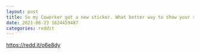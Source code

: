 ```yaml
--- 
layout: post 
title: So my Coworker got a new sticker. What better way to show your support than putting it on the back of your helmet. 🤣🤣 Love it!! 
date: 2021-06-23 1624459487 
categories: reddit 
--- 
```

https://redd.it/o6e8dy